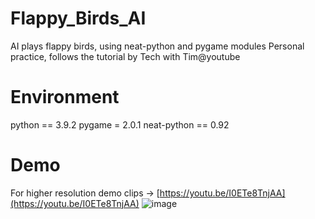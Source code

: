 # Flappy_Birds_AI
AI plays flappy birds, using neat-python and pygame modules
Personal practice, follows the tutorial by Tech with Tim@youtube

# Environment
python == 3.9.2
pygame = 2.0.1
neat-python == 0.92

# Demo
For higher resolution demo clips -> [https://youtu.be/I0ETe8TnjAA](https://youtu.be/I0ETe8TnjAA)
![image](https://github.com/AugChiang/Flappy_Birds_AI/blob/main/FlappyBirds_480p.gif)
